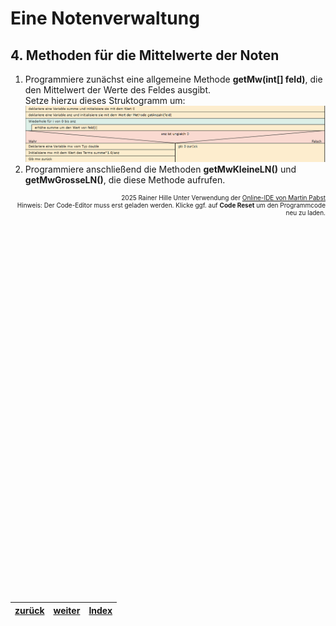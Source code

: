   <meta charset="utf-8" />
  <title>Informatik</title>
  <link rel="stylesheet" href="https://Hi2272.github.io/StyleMD.css">
 
 # Eine Notenverwaltung
## 4. Methoden für die Mittelwerte der Noten

1. Programmiere zunächst eine allgemeine Methode **getMw(int[] feld)**, die den Mittelwert der Werte des Feldes ausgibt.  
Setze hierzu dieses Struktogramm um:  
![alt text](StruktogrammGetMW.png)  
2. Programmiere anschließend die Methoden **getMwKleineLN()** und **getMwGrosseLN()**, die diese Methode aufrufen.
<div id="quelle" style="font-size: x-small; text-align: right;">
    2025 Rainer Hille  Unter Verwendung der  <a href='https://www.online-ide.de/'>Online-IDE von Martin Pabst</a><br>Hinweis: Der Code-Editor muss erst geladen werden. Klicke ggf. auf <b>Code Reset</b> um den Programmcode neu zu laden.

  </div>
  
  <section>
    <iframe
    srcdoc="<script>window.jo_doc = window.frameElement.textContent;</script><script src='https://Hi2272.github.io/include/js/includeide/includeIDE.js'></script>"
    width="100%" height="600" frameborder="0">
    {'id': 'Java', 'speed': 2000, 
    'withBottomPanel': true ,'withPCode': false ,'withConsole': true ,
    'withFileList': true ,'withErrorList': true}
    <script id="javaCode" type="plain/text" title="Fach.java" src="Fach.java"></script>
    <script id="javaCode" type="plain/text" title="Schueler.java" src="Schueler.java"></script>
  </script>
   </iframe>
</section>


| [zurück](../OIDE_Noten01Anz/index.html) | [weiter](../OIDE_Noten03Note/index.html) | [Index](../index.html) |
| --- | ---- | ---- |

